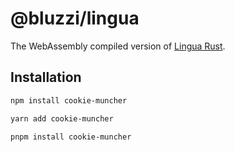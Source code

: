 # @bluzzi/lingua
The WebAssembly compiled version of [Lingua Rust](https://github.com/pemistahl/lingua-rs).

## Installation
```sh
npm install cookie-muncher
```

```sh
yarn add cookie-muncher
```

```sh
pnpm install cookie-muncher
```